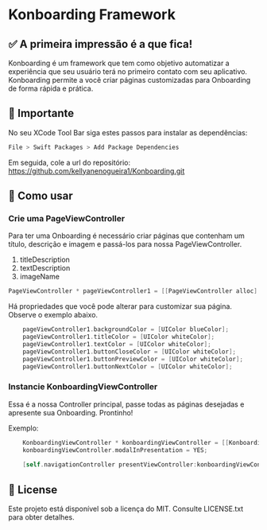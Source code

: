 # Konboarding Framework

## ✅ A primeira impressão é a que fica!

Konboarding é um framework que tem como objetivo automatizar a experiência que seu usuário terá no primeiro contato com seu aplicativo. Konboarding permite a você criar páginas customizadas para Onboarding de forma rápida e prática.

## 📌 Importante

No seu XCode Tool Bar siga estes passos para instalar as dependências:

~~~ ObjectiveC
File > Swift Packages > Add Package Dependencies
~~~

Em seguida, cole a url do repositório: https://github.com/kellyanenogueira1/Konboarding.git

## 🔖 Como usar

### Crie uma PageViewController
Para ter uma Onboarding é necessário criar páginas que contenham um título, descrição e imagem e passá-los para nossa PageViewController.

1. titleDescription
2. textDescription
3. imageName

~~~ ObjectiveC
PageViewController * pageViewController1 = [[PageViewController alloc] initWithTitle:@"What is Lorem Ipsum?" text:@"Lorem Ipsum is simply dummy text of the printing and typesetting industry. Lorem Ipsum has been the industry's standard dummy text ever since the 1500s, when an unknown printer took a galley of type and scrambled it to make a type specimen book." imageName:@"imageTest"];
~~~

Há propriedades que você pode alterar para customizar sua página. Observe o exemplo abaixo.

~~~ ObjectiveC
    pageViewController1.backgroundColor = [UIColor blueColor];
    pageViewController1.titleColor = [UIColor whiteColor];
    pageViewController1.textColor = [UIColor whiteColor];
    pageViewController1.buttonCloseColor = [UIColor whiteColor];
    pageViewController1.buttonPreviewColor = [UIColor whiteColor];
    pageViewController1.buttonNextColor = [UIColor whiteColor];
~~~


### Instancie KonboardingViewController
Essa é a nossa Controller principal, passe todas as páginas desejadas e apresente sua Onboarding. Prontinho!

Exemplo:

~~~ ObjectiveC
    KonboardingViewController * konboardingViewController = [[KonboardingViewController alloc] initWithContent:@[pageViewController1, pageViewController2, pageViewController3]];
    konboardingViewController.modalInPresentation = YES;
    
    [self.navigationController presentViewController:konboardingViewController animated:YES completion:nil];
~~~

## 📝 License

Este projeto está disponível sob a licença do MIT. Consulte LICENSE.txt para obter detalhes.

